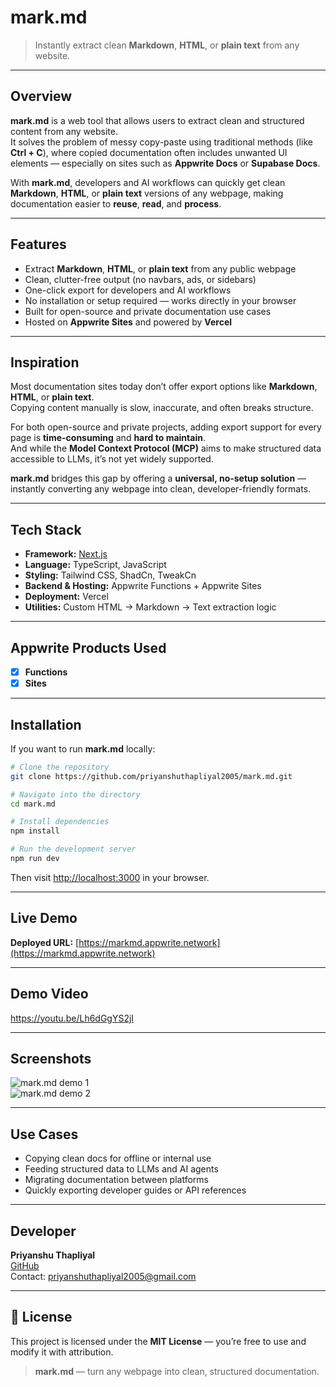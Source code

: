 # mark.md

> Instantly extract clean **Markdown**, **HTML**, or **plain text** from any website.

---

## Overview

**mark.md** is a web tool that allows users to extract clean and structured content from any website.  
It solves the problem of messy copy-paste using traditional methods (like **Ctrl + C**), where copied documentation often includes unwanted UI elements — especially on sites such as **Appwrite Docs** or **Supabase Docs**.

With **mark.md**, developers and AI workflows can quickly get clean **Markdown**, **HTML**, or **plain text** versions of any webpage, making documentation easier to **reuse**, **read**, and **process**.

---

## Features

- Extract **Markdown**, **HTML**, or **plain text** from any public webpage  
- Clean, clutter-free output (no navbars, ads, or sidebars)  
- One-click export for developers and AI workflows  
- No installation or setup required — works directly in your browser  
- Built for open-source and private documentation use cases  
- Hosted on **Appwrite Sites** and powered by **Vercel**

---

## Inspiration

Most documentation sites today don’t offer export options like **Markdown**, **HTML**, or **plain text**.  
Copying content manually is slow, inaccurate, and often breaks structure.

For both open-source and private projects, adding export support for every page is **time-consuming** and **hard to maintain**.  
And while the **Model Context Protocol (MCP)** aims to make structured data accessible to LLMs, it’s not yet widely supported.

**mark.md** bridges this gap by offering a **universal, no-setup solution** — instantly converting any webpage into clean, developer-friendly formats.

---

## Tech Stack

- **Framework:** [Next.js](https://nextjs.org/)  
- **Language:** TypeScript, JavaScript  
- **Styling:** Tailwind CSS, ShadCn, TweakCn  
- **Backend & Hosting:** Appwrite Functions + Appwrite Sites  
- **Deployment:** Vercel  
- **Utilities:** Custom HTML → Markdown → Text extraction logic

---

## Appwrite Products Used

- [x] **Functions**  
- [x] **Sites**  

---

## Installation 

If you want to run **mark.md** locally:

```bash
# Clone the repository
git clone https://github.com/priyanshuthapliyal2005/mark.md.git

# Navigate into the directory
cd mark.md

# Install dependencies
npm install

# Run the development server
npm run dev
```

Then visit [http://localhost:3000](http://localhost:3000) in your browser.

---

## Live Demo  
**Deployed URL:** [https://markmd.appwrite.network](https://markmd.appwrite.network)

---

## Demo Video  
https://youtu.be/Lh6dGgYS2jI

---

## Screenshots  
![mark.md demo 1](https://github.com/user-attachments/assets/e6000c51-08fc-4a1c-9539-2e4466d6806d)  
![mark.md demo 2](https://github.com/user-attachments/assets/791acde6-83c2-4d8f-93f3-28e6bdb9edb5)

---

## Use Cases

- Copying clean docs for offline or internal use  
- Feeding structured data to LLMs and AI agents  
- Migrating documentation between platforms  
- Quickly exporting developer guides or API references  

---

## Developer  

**Priyanshu Thapliyal**  
[GitHub](https://github.com/priyanshuthapliyal2005)  
Contact: [priyanshuthapliyal2005@gmail.com](mailto:priyanshuthapliyal2005@gmail.com)

---

## 🪪 License  
This project is licensed under the **MIT License** — you’re free to use and modify it with attribution.

> **mark.md** — turn any webpage into clean, structured documentation.
